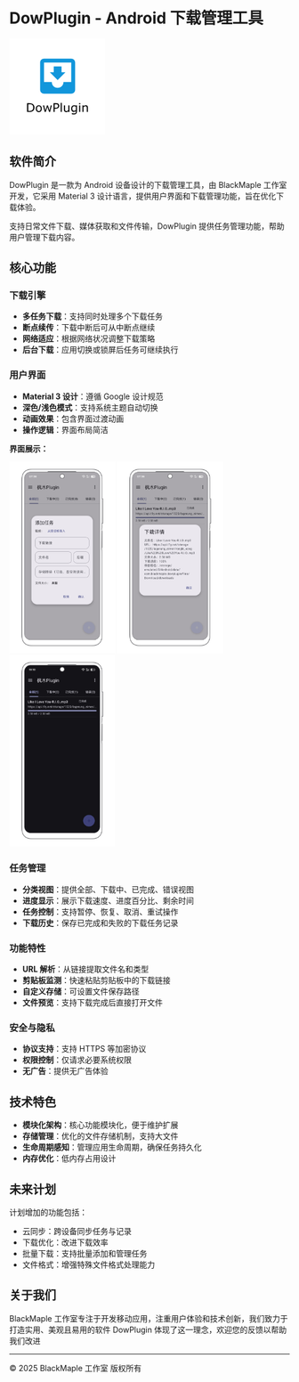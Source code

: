 # DowPlugin - Android 下载管理工具

![DowPlugin Logo](icon.png)

## 软件简介

DowPlugin 是一款为 Android 设备设计的下载管理工具，由 BlackMaple 工作室开发，它采用 Material 3 设计语言，提供用户界面和下载管理功能，旨在优化下载体验。

支持日常文件下载、媒体获取和文件传输，DowPlugin 提供任务管理功能，帮助用户管理下载内容。

## 核心功能

### 下载引擎
*   **多任务下载**：支持同时处理多个下载任务
*   **断点续传**：下载中断后可从中断点继续
*   **网络适应**：根据网络状况调整下载策略
*   **后台下载**：应用切换或锁屏后任务可继续执行

### 用户界面
*   **Material 3 设计**：遵循 Google 设计规范
*   **深色/浅色模式**：支持系统主题自动切换
*   **动画效果**：包含界面过渡动画
*   **操作逻辑**：界面布局简洁

**界面展示：**

<img src="screenshots/1.PNG" width="190" alt="主界面"/> <img src="screenshots/2.PNG" width="190" alt="下载详情"/> <img src="screenshots/3.PNG" width="190" alt="深色模式"/>

### 任务管理
*   **分类视图**：提供全部、下载中、已完成、错误视图
*   **进度显示**：展示下载速度、进度百分比、剩余时间
*   **任务控制**：支持暂停、恢复、取消、重试操作
*   **下载历史**：保存已完成和失败的下载任务记录

### 功能特性
*   **URL 解析**：从链接提取文件名和类型
*   **剪贴板监测**：快速粘贴剪贴板中的下载链接
*   **自定义存储**：可设置文件保存路径
*   **文件预览**：支持下载完成后直接打开文件

### 安全与隐私
*   **协议支持**：支持 HTTPS 等加密协议
*   **权限控制**：仅请求必要系统权限
*   **无广告**：提供无广告体验

## 技术特色
*   **模块化架构**：核心功能模块化，便于维护扩展
*   **存储管理**：优化的文件存储机制，支持大文件
*   **生命周期感知**：管理应用生命周期，确保任务持久化
*   **内存优化**：低内存占用设计

## 未来计划
计划增加的功能包括：
*   云同步：跨设备同步任务与记录
*   下载优化：改进下载效率
*   批量下载：支持批量添加和管理任务
*   文件格式：增强特殊文件格式处理能力

## 关于我们
BlackMaple 工作室专注于开发移动应用，注重用户体验和技术创新，我们致力于打造实用、美观且易用的软件
DowPlugin 体现了这一理念，欢迎您的反馈以帮助我们改进

---
© 2025 BlackMaple 工作室 版权所有
